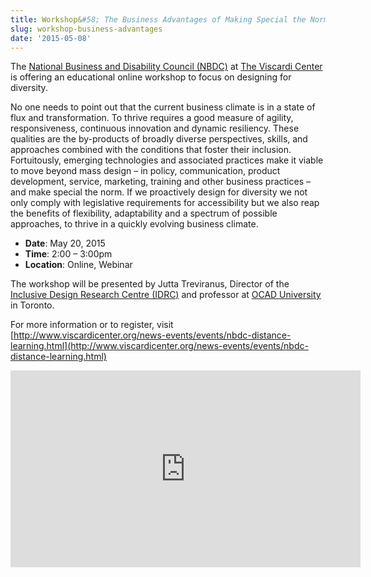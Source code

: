 ```yaml
---
title: Workshop&#58; The Business Advantages of Making Special the Norm
slug: workshop-business-advantages
date: '2015-05-08'
---
```

The [National Business and Disability Council (NBDC)](http://www.viscardicenter.org/services/nbdc/)
at [The Viscardi Center](http://www.viscardicenter.org/)
is offering an educational online workshop to focus on designing for diversity.

No one needs to point out that the current business climate is in a state of flux
and transformation. To thrive requires a good measure of agility, responsiveness,
continuous innovation and dynamic resiliency. These qualities are the by-products of
broadly diverse perspectives, skills, and approaches combined with the conditions
that foster their inclusion. Fortuitously, emerging technologies and associated
practices make it viable to move beyond mass design – in policy, communication,
product development, service, marketing, training and other business practices –
and make special the norm. If we proactively design for diversity we not only comply
with legislative requirements for accessibility but we also reap the benefits of
flexibility, adaptability and a spectrum of possible approaches, to thrive in a
quickly evolving business climate.

- **Date**: May 20, 2015
- **Time**: 2:00 – 3:00pm
- **Location**: Online, Webinar

The workshop will be presented by Jutta Treviranus, Director of the
[Inclusive Design Research Centre (IDRC)](http://idrc.ocadu.ca/)
and professor at [OCAD University](http://ocadu.ca) in Toronto.

For more information or to register, visit [http://www.viscardicenter.org/news-events/events/nbdc-distance-learning.html](http://www.viscardicenter.org/news-events/events/nbdc-distance-learning.html)
<iframe width="560" height="315" src="https://www.youtube-nocookie.com/embed/cjXKHz
cQypw" frameborder="0" allow="autoplay; encrypted-media" allowfullscreen></iframe>
